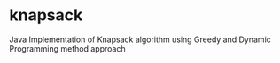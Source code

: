 # knapsack

Java Implementation of Knapsack algorithm using Greedy and Dynamic Programming method approach
